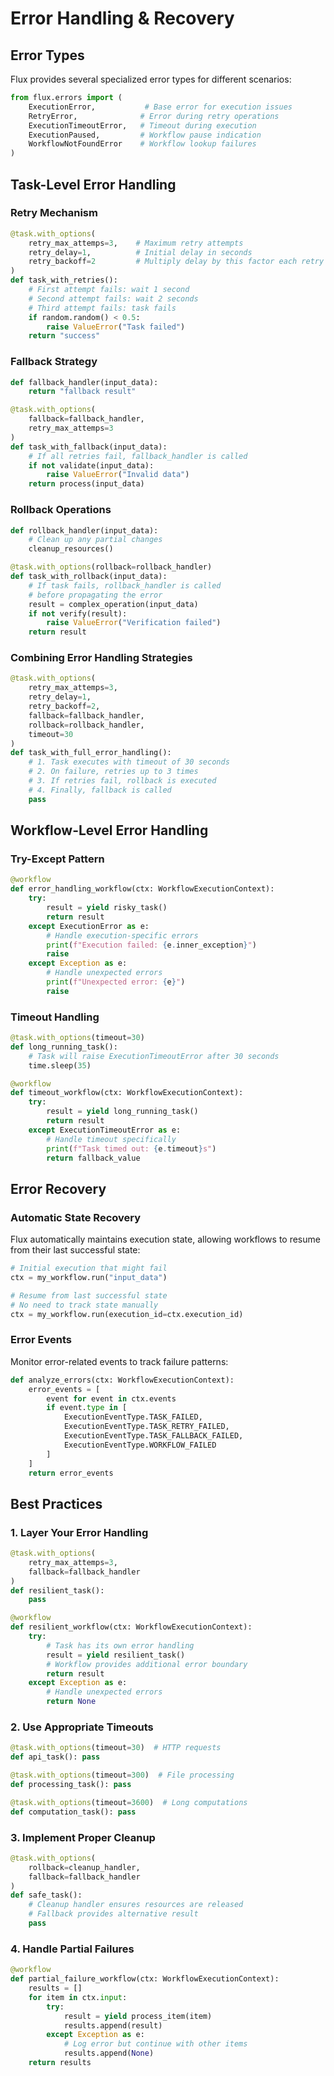 # Error Handling & Recovery

## Error Types

Flux provides several specialized error types for different scenarios:

```python
from flux.errors import (
    ExecutionError,           # Base error for execution issues
    RetryError,              # Error during retry operations
    ExecutionTimeoutError,   # Timeout during execution
    ExecutionPaused,         # Workflow pause indication
    WorkflowNotFoundError    # Workflow lookup failures
)
```

## Task-Level Error Handling

### Retry Mechanism
```python
@task.with_options(
    retry_max_attemps=3,    # Maximum retry attempts
    retry_delay=1,          # Initial delay in seconds
    retry_backoff=2         # Multiply delay by this factor each retry
)
def task_with_retries():
    # First attempt fails: wait 1 second
    # Second attempt fails: wait 2 seconds
    # Third attempt fails: task fails
    if random.random() < 0.5:
        raise ValueError("Task failed")
    return "success"
```

### Fallback Strategy
```python
def fallback_handler(input_data):
    return "fallback result"

@task.with_options(
    fallback=fallback_handler,
    retry_max_attemps=3
)
def task_with_fallback(input_data):
    # If all retries fail, fallback_handler is called
    if not validate(input_data):
        raise ValueError("Invalid data")
    return process(input_data)
```

### Rollback Operations
```python
def rollback_handler(input_data):
    # Clean up any partial changes
    cleanup_resources()

@task.with_options(rollback=rollback_handler)
def task_with_rollback(input_data):
    # If task fails, rollback_handler is called
    # before propagating the error
    result = complex_operation(input_data)
    if not verify(result):
        raise ValueError("Verification failed")
    return result
```

### Combining Error Handling Strategies
```python
@task.with_options(
    retry_max_attemps=3,
    retry_delay=1,
    retry_backoff=2,
    fallback=fallback_handler,
    rollback=rollback_handler,
    timeout=30
)
def task_with_full_error_handling():
    # 1. Task executes with timeout of 30 seconds
    # 2. On failure, retries up to 3 times
    # 3. If retries fail, rollback is executed
    # 4. Finally, fallback is called
    pass
```

## Workflow-Level Error Handling

### Try-Except Pattern
```python
@workflow
def error_handling_workflow(ctx: WorkflowExecutionContext):
    try:
        result = yield risky_task()
        return result
    except ExecutionError as e:
        # Handle execution-specific errors
        print(f"Execution failed: {e.inner_exception}")
        raise
    except Exception as e:
        # Handle unexpected errors
        print(f"Unexpected error: {e}")
        raise
```

### Timeout Handling
```python
@task.with_options(timeout=30)
def long_running_task():
    # Task will raise ExecutionTimeoutError after 30 seconds
    time.sleep(35)

@workflow
def timeout_workflow(ctx: WorkflowExecutionContext):
    try:
        result = yield long_running_task()
        return result
    except ExecutionTimeoutError as e:
        # Handle timeout specifically
        print(f"Task timed out: {e.timeout}s")
        return fallback_value
```

## Error Recovery

### Automatic State Recovery
Flux automatically maintains execution state, allowing workflows to resume from their last successful state:

```python
# Initial execution that might fail
ctx = my_workflow.run("input_data")

# Resume from last successful state
# No need to track state manually
ctx = my_workflow.run(execution_id=ctx.execution_id)
```

### Error Events
Monitor error-related events to track failure patterns:

```python
def analyze_errors(ctx: WorkflowExecutionContext):
    error_events = [
        event for event in ctx.events
        if event.type in [
            ExecutionEventType.TASK_FAILED,
            ExecutionEventType.TASK_RETRY_FAILED,
            ExecutionEventType.TASK_FALLBACK_FAILED,
            ExecutionEventType.WORKFLOW_FAILED
        ]
    ]
    return error_events
```

## Best Practices

### 1. Layer Your Error Handling
```python
@task.with_options(
    retry_max_attemps=3,
    fallback=fallback_handler
)
def resilient_task():
    pass

@workflow
def resilient_workflow(ctx: WorkflowExecutionContext):
    try:
        # Task has its own error handling
        result = yield resilient_task()
        # Workflow provides additional error boundary
        return result
    except Exception as e:
        # Handle unexpected errors
        return None
```

### 2. Use Appropriate Timeouts
```python
@task.with_options(timeout=30)  # HTTP requests
def api_task(): pass

@task.with_options(timeout=300)  # File processing
def processing_task(): pass

@task.with_options(timeout=3600)  # Long computations
def computation_task(): pass
```

### 3. Implement Proper Cleanup
```python
@task.with_options(
    rollback=cleanup_handler,
    fallback=fallback_handler
)
def safe_task():
    # Cleanup handler ensures resources are released
    # Fallback provides alternative result
    pass
```

### 4. Handle Partial Failures
```python
@workflow
def partial_failure_workflow(ctx: WorkflowExecutionContext):
    results = []
    for item in ctx.input:
        try:
            result = yield process_item(item)
            results.append(result)
        except Exception as e:
            # Log error but continue with other items
            results.append(None)
    return results
```
